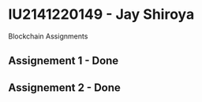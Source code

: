 # IU2141220149 - Jay Shiroya

Blockchain Assignments

## Assignement 1 - Done
## Assignement 2 - Done

